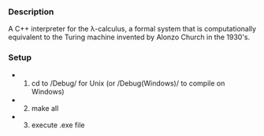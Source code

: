 ### Description ###

A C++ interpreter for the λ-calculus, a formal system that is computationally equivalent to the Turing machine invented by Alonzo Church in the 1930's.

### Setup ###

* 1. cd to /Debug/ for Unix (or /Debug(Windows)/ to compile on Windows)

* 2. make all

* 3. execute .exe file